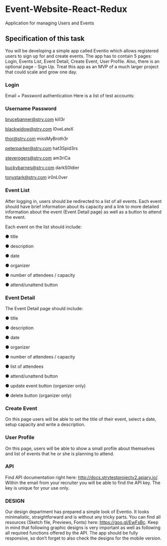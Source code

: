 # Event-Website-React-Redux
Application for managing Users and Events


<h2>Specification of this task</h2>

You will be developing a simple app called Eventio which allows registered users to sign up for
and create events. The app has to contain 5 pages: Login, Events List, Event Detail, Create Event,
User Profile. Also, there is an optional page - Sign Up. Treat this app as an MVP of a much larger
project that could scale and grow one day.


<h3>Login</h3>

Email + Password authentication
Here is a list of test accounts:


<h3>Username Password</h3>

brucebanner@strv.com kill3r

blackwidow@strv.com l0veLateX

thor@strv.com missMyBroth3r

peterparker@strv.com hat3Spid3rs

steverogers@strv.com am3riCa

buckybarnes@strv.com darkS0ldier

tonystark@strv.com ir0nL0ver


<h3>Event List</h3>

After logging in, users should be redirected to a list of all events. Each event should have brief
information about its capacity and a link to more detailed information about the event (Event
Detail page) as well as a button to attend the event.

Each event on the list should include:

● title

● description

● date

● organizer

● number of attendees / capacity

● attend/unattend button


<h3>Event Detail</h3>

The Event Detail page should include:

● title

● description

● date

● organizer

● number of attendees / capacity

● list of attendees

● attend/unattend button

● update event button (organizer only)

● delete button (organizer only)


<h3>Create Event</h3>

On this page users will be able to set the title of their event, select a date, setup capacity and
write a description.

<h3>User Profile</h3>

On this page, users will be able to show a small profile about themselves and list of events that
he or she is planning to attend.


<h3>API</h3>

Find API documentation right here: http://docs.strvtestprojectv2.apiary.io/. Within the email
from your recruiter you will be able to find the API key. The key is unique for your use only.


<h3>DESIGN</h3>

Our design department has prepared a simple look of Eventio. It looks minimalistic,
straightforward and is without any tricky parts. You can find all resources (Sketch file, Previews,
Fonts) here: https://goo.gl/EwFsBc. Keep in mind that following graphic designs is very
important as well as following all required functions offered by the API. The app should be fully
responsive, so don’t forget to also check the designs for the mobile version.
